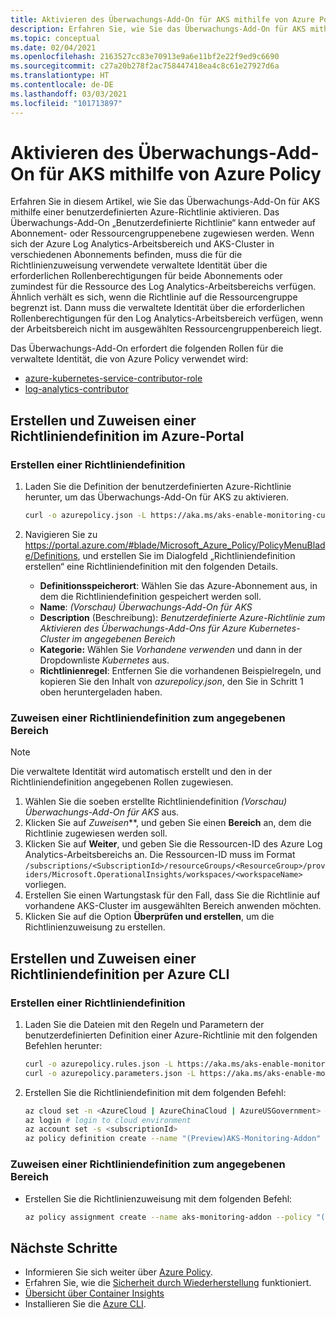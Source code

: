 ```yaml
---
title: Aktivieren des Überwachungs-Add-On für AKS mithilfe von Azure Policy
description: Erfahren Sie, wie Sie das Überwachungs-Add-On für AKS mithilfe einer benutzerdefinierten Azure-Richtlinie aktivieren.
ms.topic: conceptual
ms.date: 02/04/2021
ms.openlocfilehash: 2163527cc83e70913e9a6e11bf2e22f9ed9c6690
ms.sourcegitcommit: c27a20b278f2ac758447418ea4c8c61e27927d6a
ms.translationtype: HT
ms.contentlocale: de-DE
ms.lasthandoff: 03/03/2021
ms.locfileid: "101713897"
---
```

# <a name="enable-aks-monitoring-addon-using-azure-policy"></a>Aktivieren des Überwachungs-Add-On für AKS mithilfe von Azure Policy
Erfahren Sie in diesem Artikel, wie Sie das Überwachungs-Add-On für AKS mithilfe einer benutzerdefinierten Azure-Richtlinie aktivieren. Das Überwachungs-Add-On „Benutzerdefinierte Richtlinie“ kann entweder auf Abonnement- oder Ressourcengruppenebene zugewiesen werden. Wenn sich der Azure Log Analytics-Arbeitsbereich und AKS-Cluster in verschiedenen Abonnements befinden, muss die für die Richtlinienzuweisung verwendete verwaltete Identität über die erforderlichen Rollenberechtigungen für beide Abonnements oder zumindest für die Ressource des Log Analytics-Arbeitsbereichs verfügen. Ähnlich verhält es sich, wenn die Richtlinie auf die Ressourcengruppe begrenzt ist. Dann muss die verwaltete Identität über die erforderlichen Rollenberechtigungen für den Log Analytics-Arbeitsbereich verfügen, wenn der Arbeitsbereich nicht im ausgewählten Ressourcengruppenbereich liegt.

Das Überwachungs-Add-On erfordert die folgenden Rollen für die verwaltete Identität, die von Azure Policy verwendet wird:

 - [azure-kubernetes-service-contributor-role](../../role-based-access-control/built-in-roles.md#azure-kubernetes-service-contributor-role)
 - [log-analytics-contributor](../../role-based-access-control/built-in-roles.md#log-analytics-contributor)

## <a name="create-and-assign-policy-definition-using-azure-portal"></a>Erstellen und Zuweisen einer Richtliniendefinition im Azure-Portal

### <a name="create-policy-definition"></a>Erstellen einer Richtliniendefinition

1. Laden Sie die Definition der benutzerdefinierten Azure-Richtlinie herunter, um das Überwachungs-Add-On für AKS zu aktivieren.
 
    ``` sh
    curl -o azurepolicy.json -L https://aka.ms/aks-enable-monitoring-custom-policy
    ```

3. Navigieren Sie zu https://portal.azure.com/#blade/Microsoft_Azure_Policy/PolicyMenuBlade/Definitions, und erstellen Sie im Dialogfeld „Richtliniendefinition erstellen“ eine Richtliniendefinition mit den folgenden Details.
 
    - **Definitionsspeicherort**: Wählen Sie das Azure-Abonnement aus, in dem die Richtliniendefinition gespeichert werden soll.
    - **Name**: *(Vorschau) Überwachungs-Add-On für AKS*
    - **Description** (Beschreibung): *Benutzerdefinierte Azure-Richtlinie zum Aktivieren des Überwachungs-Add-Ons für Azure Kubernetes-Cluster im angegebenen Bereich*
    - **Kategorie:** Wählen Sie *Vorhandene verwenden* und dann in der Dropdownliste *Kubernetes* aus.
    - **Richtlinienregel**: Entfernen Sie die vorhandenen Beispielregeln, und kopieren Sie den Inhalt von *azurepolicy.json*, den Sie in Schritt 1 oben heruntergeladen haben.

### <a name="assign-policy-definition-to-specified-scope"></a>Zuweisen einer Richtliniendefinition zum angegebenen Bereich

> [!NOTE]
>  Die verwaltete Identität wird automatisch erstellt und den in der Richtliniendefinition angegebenen Rollen zugewiesen.

1. Wählen Sie die soeben erstellte Richtliniendefinition *(Vorschau) Überwachungs-Add-On für AKS* aus.
4. Klicken Sie auf *Zuweisen***, und geben Sie einen **Bereich** an, dem die Richtlinie zugewiesen werden soll. 
5. Klicken Sie auf **Weiter**, und geben Sie die Ressourcen-ID des Azure Log Analytics-Arbeitsbereichs an. Die Ressourcen-ID muss im Format `/subscriptions/<SubscriptionId>/resourceGroups/<ResourceGroup>/providers/Microsoft.OperationalInsights/workspaces/<workspaceName>` vorliegen.
6. Erstellen Sie einen Wartungstask für den Fall, dass Sie die Richtlinie auf vorhandene AKS-Cluster im ausgewählten Bereich anwenden möchten.
7. Klicken Sie auf die Option **Überprüfen und erstellen**, um die Richtlinienzuweisung zu erstellen.
   
## <a name="create-and-assign-policy-definition-using-azure-cli"></a>Erstellen und Zuweisen einer Richtliniendefinition per Azure CLI

### <a name="create-policy-definition"></a>Erstellen einer Richtliniendefinition

1. Laden Sie die Dateien mit den Regeln und Parametern der benutzerdefinierten Definition einer Azure-Richtlinie mit den folgenden Befehlen herunter:

    ``` sh
    curl -o azurepolicy.rules.json -L https://aka.ms/aks-enable-monitoring-custom-policy-rules
    curl -o azurepolicy.parameters.json -L https://aka.ms/aks-enable-monitoring-custom-policy-parameters
    ```

2. Erstellen Sie die Richtliniendefinition mit dem folgenden Befehl:

    ``` sh
    az cloud set -n <AzureCloud | AzureChinaCloud | AzureUSGovernment> # set the Azure cloud
    az login # login to cloud environment 
    az account set -s <subscriptionId>
    az policy definition create --name "(Preview)AKS-Monitoring-Addon" --display-name "(Preview)AKS-Monitoring-Addon" --mode Indexed --metadata version=1.0.0 category=Kubernetes --rules azurepolicy.rules.json --params azurepolicy.parameters.json
    ```

### <a name="assign-policy-definition-to-specified-scope"></a>Zuweisen einer Richtliniendefinition zum angegebenen Bereich

- Erstellen Sie die Richtlinienzuweisung mit dem folgenden Befehl:

    ``` sh
    az policy assignment create --name aks-monitoring-addon --policy "(Preview)AKS-Monitoring-Addon" --assign-identity --identity-scope /subscriptions/<subscriptionId> --role Contributor --scope /subscriptions/<subscriptionId> --location <locatio> --role Contributor --scope /subscriptions/<subscriptionId> -p "{ \"workspaceResourceId\": { \"value\":  \"/subscriptions/<subscriptionId>/resourcegroups/<resourceGroupName>/providers/microsoft.operationalinsights/workspaces/<workspaceName>\" } }"
    ```

## <a name="next-steps"></a>Nächste Schritte

- Informieren Sie sich weiter über [Azure Policy](../../governance/policy/overview.md).
- Erfahren Sie, wie die [Sicherheit durch Wiederherstellung](../../governance/policy/how-to/remediate-resources.md#how-remediation-security-works) funktioniert.
- [Übersicht über Container Insights](./container-insights-overview.md)
- Installieren Sie die [Azure CLI](/cli/azure/install-azure-cli).